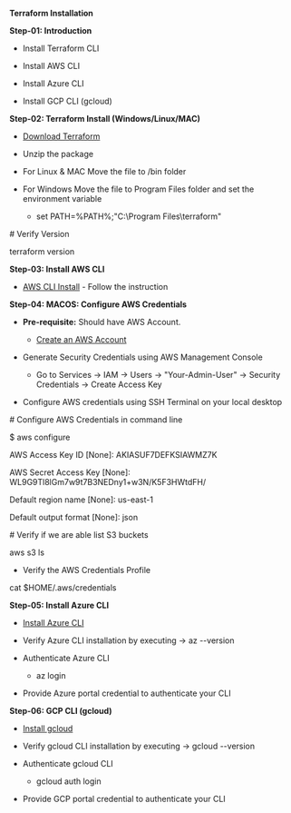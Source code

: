 **Terraform Installation**

**Step-01: Introduction**

-   Install Terraform CLI

-   Install AWS CLI

-   Install Azure CLI

-   Install GCP CLI (gcloud)

**Step-02: Terraform Install (Windows/Linux/MAC)**

-   [Download Terraform](https://www.terraform.io/downloads.html)

-   Unzip the package

-   For Linux & MAC Move the file to /bin folder

-   For Windows Move the file to Program Files folder and set the
    environment variable

    -   set PATH=%PATH%;"C:\\Program Files\\terraform"

\# Verify Version

terraform version

**Step-03: Install AWS CLI**

-   [AWS CLI
    Install](https://docs.aws.amazon.com/cli/latest/userguide/cli-chap-install.html) -
    Follow the instruction

**Step-04: MACOS: Configure AWS Credentials**

-   **Pre-requisite:** Should have AWS Account.

    -   [Create an AWS
        Account](https://portal.aws.amazon.com/billing/signup?nc2=h_ct&src=header_signup&redirect_url=https%3A%2F%2Faws.amazon.com%2Fregistration-confirmation#/start)

-   Generate Security Credentials using AWS Management Console

    -   Go to Services -\> IAM -\> Users -\> \"Your-Admin-User\" -\>
        Security Credentials -\> Create Access Key

-   Configure AWS credentials using SSH Terminal on your local desktop

\# Configure AWS Credentials in command line

\$ aws configure

AWS Access Key ID \[None\]: AKIASUF7DEFKSIAWMZ7K

AWS Secret Access Key \[None\]: WL9G9Tl8lGm7w9t7B3NEDny1+w3N/K5F3HWtdFH/

Default region name \[None\]: us-east-1

Default output format \[None\]: json

\# Verify if we are able list S3 buckets

aws s3 ls

-   Verify the AWS Credentials Profile

cat \$HOME/.aws/credentials

**Step-05: Install Azure CLI**

-   [Install Azure
    CLI](https://learn.microsoft.com/en-us/cli/azure/install-azure-cli?source=recommendations)

-   Verify Azure CLI installation by executing -\> az \--version

-   Authenticate Azure CLI

    -   az login

-   Provide Azure portal credential to authenticate your CLI

**Step-06: GCP CLI (gcloud)**

-   [Install gcloud](https://cloud.google.com/sdk/docs/install)

-   Verify gcloud CLI installation by executing -\> gcloud \--version

-   Authenticate gcloud CLI

    -   gcloud auth login

-   Provide GCP portal credential to authenticate your CLI
